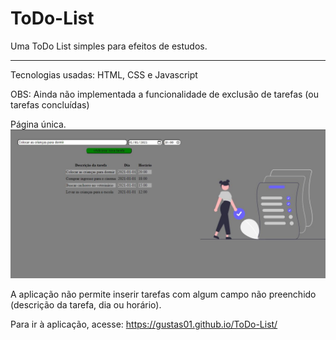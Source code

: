 # ToDo-List
Uma ToDo List simples para efeitos de estudos. <hr>
Tecnologias usadas: HTML, CSS e Javascript

OBS: Ainda não implementada a funcionalidade de exclusão de tarefas (ou tarefas concluídas)

Página única.
<img src="print.JPG">

A aplicação não permite inserir tarefas com algum campo não preenchido (descrição da tarefa, dia ou horário).

Para ir à aplicação, acesse:
https://gustas01.github.io/ToDo-List/
